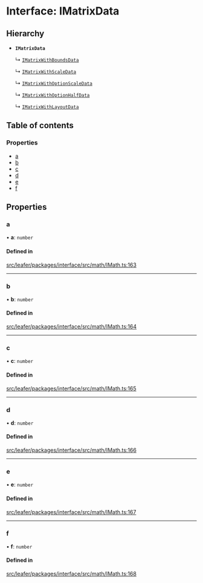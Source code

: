 # Interface: IMatrixData

## Hierarchy

- **`IMatrixData`**

  ↳ [`IMatrixWithBoundsData`](IMatrixWithBoundsData.md)

  ↳ [`IMatrixWithScaleData`](IMatrixWithScaleData.md)

  ↳ [`IMatrixWithOptionScaleData`](IMatrixWithOptionScaleData.md)

  ↳ [`IMatrixWithOptionHalfData`](IMatrixWithOptionHalfData.md)

  ↳ [`IMatrixWithLayoutData`](IMatrixWithLayoutData.md)

## Table of contents

### Properties

- [a](IMatrixData.md#a)
- [b](IMatrixData.md#b)
- [c](IMatrixData.md#c)
- [d](IMatrixData.md#d)
- [e](IMatrixData.md#e)
- [f](IMatrixData.md#f)

## Properties

### a

• **a**: `number`

#### Defined in

[src/leafer/packages/interface/src/math/IMath.ts:163](https://github.com/leaferjs/leafer/blob/95ff07e0d4def3c18ac6ce3fa51ec0d271dffaae/packages/interface/src/math/IMath.ts#L163)

___

### b

• **b**: `number`

#### Defined in

[src/leafer/packages/interface/src/math/IMath.ts:164](https://github.com/leaferjs/leafer/blob/95ff07e0d4def3c18ac6ce3fa51ec0d271dffaae/packages/interface/src/math/IMath.ts#L164)

___

### c

• **c**: `number`

#### Defined in

[src/leafer/packages/interface/src/math/IMath.ts:165](https://github.com/leaferjs/leafer/blob/95ff07e0d4def3c18ac6ce3fa51ec0d271dffaae/packages/interface/src/math/IMath.ts#L165)

___

### d

• **d**: `number`

#### Defined in

[src/leafer/packages/interface/src/math/IMath.ts:166](https://github.com/leaferjs/leafer/blob/95ff07e0d4def3c18ac6ce3fa51ec0d271dffaae/packages/interface/src/math/IMath.ts#L166)

___

### e

• **e**: `number`

#### Defined in

[src/leafer/packages/interface/src/math/IMath.ts:167](https://github.com/leaferjs/leafer/blob/95ff07e0d4def3c18ac6ce3fa51ec0d271dffaae/packages/interface/src/math/IMath.ts#L167)

___

### f

• **f**: `number`

#### Defined in

[src/leafer/packages/interface/src/math/IMath.ts:168](https://github.com/leaferjs/leafer/blob/95ff07e0d4def3c18ac6ce3fa51ec0d271dffaae/packages/interface/src/math/IMath.ts#L168)
